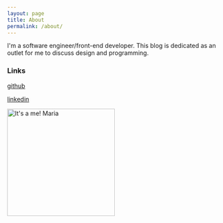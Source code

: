```yaml
---
layout: page
title: About
permalink: /about/
---
```


I'm a software engineer/front-end developer. This blog is dedicated as an outlet for me to discuss design and programming.

### Links

[github](https://github.com/mariatnguyen)

[linkedin](https://www.linkedin.com/in/mariatnguyen/)

<img src="{{ site.baseurl }}/images/its-a-me-maria.png" alt="It's a me! Maria" id="about-img" style="width: 250px;"/>